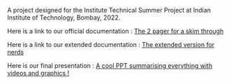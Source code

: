 
A project designed for the Institute Technical Summer Project at Indian Institute of Technology, Bombay, 2022.

Here is a link to our official documentation :
[The 2 pager for a skim through](https://docs.google.com/document/d/19ZzzP1xrWtPa6jSUripow2uv3I3YWdA1bcbkYbz945M/edit?usp=sharing)

Here is a link to our extended documentation :
[The extended version for nerds](https://docs.google.com/document/d/1pmDrY46o7ufR4Qt6fJ6wtGH8w7LIX7H8sfjjjpgC128/edit?usp=sharing)

Here is our final presentation :
[A cool PPT summarising everything with videos and graphics !](https://www.canva.com/design/DAFIewI0HpY/Ym-p2PWL6uc5BEp3CnDJjg/edit?utm_content=DAFIewI0HpY&utm_campaign=designshare&utm_medium=link2&utm_source=sharebutton)
